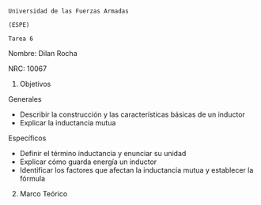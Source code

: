                                                                         Universidad de las Fuerzas Armadas 
                                                                                      (ESPE)
                                                                                      Tarea 6
Nombre: Dilan Rocha

NRC: 10067

1. Objetivos

Generales

- Describir la construcción y las características básicas de un inductor
- Explicar la inductancia mutua

Específicos

- Definir el término inductancia y enunciar su unidad
- Explicar cómo guarda energía un inductor
- Identificar los factores que afectan la inductancia mutua y establecer la fórmula

2. Marco Teórico

